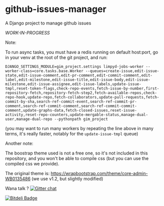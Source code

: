 github-issues-manager
=====================

A Django project to manage github issues

*WORK-IN-PROGRESS*

Note:

To run async tasks, you must have a redis running on default host:port, go in your venv at the root of the git project, and run:

```
DJANGO_SETTINGS_MODULE=gim_project.settings limpyd-jobs-worker --worker-class=core.tasks.base.Worker --queues=create-issue,edit-issue-state,edit-issue-comment,edit-pr-comment,edit-commit-comment,edit-label,edit-milestone,edit-issue-title,edit-issue-body,edit-issue-milestone,edit-issue-assignee,edit-issue-labels,update-issue-tmpl,reset-token-flags,check-repo-events,fetch-issue-by-number,first-repository-fetch,repository-fetch-step2,fetch-available-repos,check-repo-hook,update-repo,fetch-collaborators,update-pull-requests,fetch-commit-by-sha,search-ref-commit-event,search-ref-commit-pr-comment,search-ref-commit-comment,search-ref-commit-commit-comment,update-graphs-data,fetch-closed-issues,reset-issue-activity,reset-repo-counters,update-mergable-status,manage-dual-user,manage-dual-repo --pythonpath gim_project
```

(you may want to run many workers by repeating the line above in many terms, it's really faster, notably for the `update-issue-tmpl` queue)

Another note:

The boostrap theme used is not a free one, so it's not included in this repository, and you won't be able to compile css (but you can use the compiled css we provide).

The original theme is: https://wrapbootstrap.com/theme/core-admin-WB0135486 (we use v1.2, but slightly modified)

Wana talk ? [![Gitter chat](https://badges.gitter.im/twidi/github-issues-manager.png)](https://gitter.im/twidi/github-issues-manager)

[![Bitdeli Badge](https://d2weczhvl823v0.cloudfront.net/twidi/github-issues-manager/trend.png)](https://bitdeli.com/free "Bitdeli Badge")

